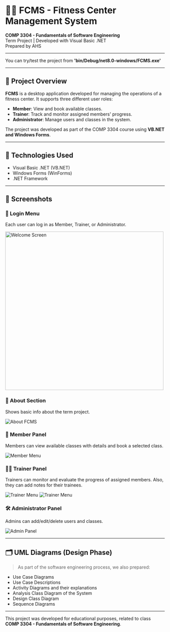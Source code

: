 # 🏋️‍♂️ FCMS - Fitness Center Management System

**COMP 3304 - Fundamentals of Software Engineering**  
Term Project | Developed with Visual Basic .NET  
Prepared by AHS

---

You can try/test the project from **'bin/Debug/net8.0-windows/FCMS.exe'**

---

## 📌 Project Overview

**FCMS** is a desktop application developed for managing the operations of a fitness center. It supports three different user roles:

- **Member**: View and book available classes.
- **Trainer**: Track and monitor assigned members' progress.
- **Administrator**: Manage users and classes in the system.

The project was developed as part of the COMP 3304 course using **VB.NET and Windows Forms**.

---

## 🔧 Technologies Used

- Visual Basic .NET (VB.NET)
- Windows Forms (WinForms)
- .NET Framework

---

## 📸 Screenshots

### 🔐 Login Menu
Each user can log in as Member, Trainer, or Administrator.

<img src="https://i.ibb.co/XZQL6JhJ/7-EACB5-F2-9-BBF-41-AC-A40-B-B5-D6-E2-FC9-A15.png" alt="Welcome Screen" width="500">

### 📖 About Section
Shows basic info about the term project.

![About FCMS](https://i.ibb.co/4Z8xHngZ/0-A375-BDD-ABAE-4-D79-A7-E9-7-A6289-D35891.png)

### 👤 Member Panel
Members can view available classes with details and book a selected class.

![Member Menu](https://i.ibb.co/ynWgZ9h6/A90-D774-B-19-D6-4225-B1-D2-6-DC6-C6711340.png)

### 🧑‍🏫 Trainer Panel
Trainers can monitor and evaluate the progress of assigned members. Also, they can add notes for their trainees.

![Trainer Menu](https://i.ibb.co/Y4v8vwS0/Trainer.png) ![Trainer Menu](https://i.ibb.co/1GG25WCj/Trainer2.png)

### 🛠️ Administrator Panel
Admins can add/edit/delete users and classes.

![Admin Panel](https://i.ibb.co/69Q7YyC/DA2-F98-D1-741-B-4-B21-8180-C4-FEE5-F5-FC42.png)

---

## 🗂 UML Diagrams (Design Phase)

> As part of the software engineering process, we also prepared:
- Use Case Diagrams
- Use Case Descriptions
- Activity Diagrams and their explanations
- Analysis Class Diagram of the System
- Design Class Diagram
- Sequence Diagrams

---

This project was developed for educational purposes, related to class **COMP 3304 - Fundamentals of Software Engineering**.
